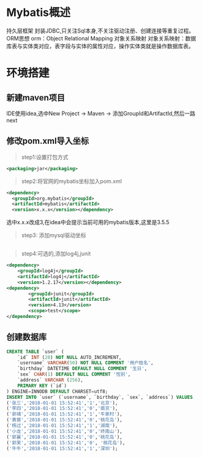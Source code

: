 # Mybatis概述
持久层框架
封装JDBC,只关注Sql本身,不关注驱动注册、创建连接等重复过程。
ORM思想 
orm：Object Relational Mapping 对象关系映射
对象关系映射：数据库表与实体类对应，表字段与实体的属性对应，操作实体类就是操作数据库表。

# 环境搭建
## 新建maven项目
  IDE使用idea,选中New Project -> Maven -> 添加GroupId和ArtifactId,然后一路next
## 修改pom.xml导入坐标
> step1:设置打包方式
```xml
<packaging>jar</packaging>
```
> step2:将官网的mybatis坐标加入pom.xml
```xml
<dependency>
  <groupId>org.mybatis</groupId>
  <artifactId>mybatis</artifactId>
  <version>x.x.x</version></dependency>
```
选中x.x.x改成3,在idea中会提示当前可用的mybatis版本,这里是3.5.5

>step3: 添加mysql驱动坐标
```xml

```
>step4:可选的,添加log4j,junit

```xml
<dependency>
    <groupId>log4j</groupId>
    <artifactId>log4j</artifactId>
    <version>1.2.17</version></dependency>
<dependency>
        <groupId>junit</groupId>
        <artifactId>junit</artifactId>
        <version>4.13</version>
        <scope>test</scope>
</dependency>
```

## 创建数据库

```sql
CREATE TABLE `user` (
    `id` INT (20) NOT NULL AUTO_INCREMENT,
    `username` VARCHAR(50) NOT NULL COMMENT '用户姓名',
    `birthday` DATETIME DEFAULT NULL COMMENT '生日',
    `sex` CHAR(1) DEFAULT NULL COMMENT '性别',
    `address` VARCHAR (256),
    PRIMARY KEY (`id`)
) ENGINE=INNODB DEFAULT CHARSET=utf8;
INSERT INTO `user` (`username`, `birthday`, `sex`, `address`) VALUES
('张三','2018-01-01 15:52:41','1','北京'),
('李四','2018-01-01 15:52:41','0','南京'),
('郭靖','2018-01-01 15:52:41','1','牛家村'),
('黄蓉','2018-01-01 15:52:41','0','桃花岛'),
('杨过','2018-01-01 15:52:41','1','湖南'),
('小龙','2018-01-01 15:52:41','0','终南山'),
('郭襄','2018-01-01 15:52:41','0','桃花岛'),
('郭芙','2018-01-01 15:52:41','0', '桃花岛'),
('牛牛','2018-01-01 15:52:41','1','深圳');
```

## 